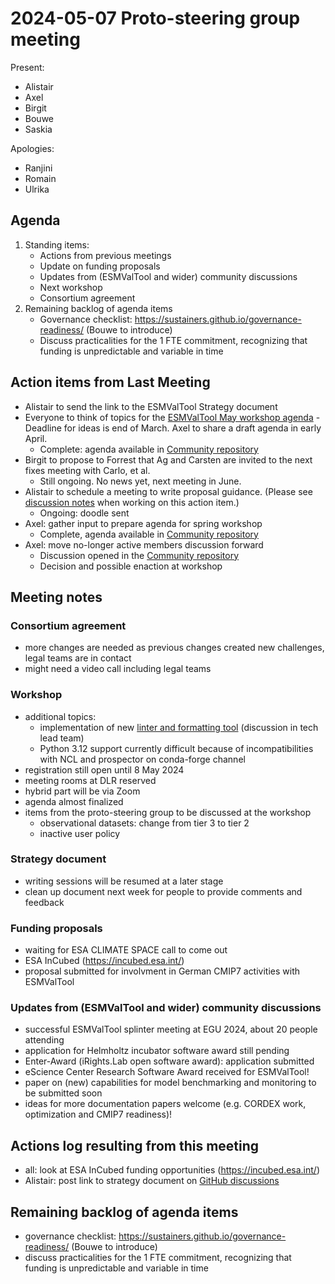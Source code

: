 # 2024-05-07 Proto-steering group meeting

Present:
- Alistair
- Axel
- Birgit
- Bouwe
- Saskia

Apologies:
- Ranjini
- Romain
- Ulrika

## Agenda

1. Standing items: 
    * Actions from previous meetings
    * Update on funding proposals
    * Updates from (ESMValTool and wider) community discussions
    * Next workshop
    * Consortium agreement
2. Remaining backlog of agenda items
    * Governance checklist: https://sustainers.github.io/governance-readiness/ (Bouwe to introduce)
    * Discuss practicalities for the 1 FTE commitment, recognizing that funding is unpredictable and variable in time

## Action items from Last Meeting

- Alistair to send the link to the ESMValTool Strategy document
- Everyone to think of topics for the [ESMValTool May workshop agenda](https://github.com/ESMValGroup/Community/discussions/141) - Deadline for ideas is end of March. Axel to share a draft agenda in early April.
    - Complete: agenda available in [Community repository](https://github.com/ESMValGroup/Community/discussions/162)
- Birgit to propose to Forrest that Ag and Carsten are invited to the next fixes meeting with Carlo, et al.
    - Still ongoing. No news yet, next meeting in June.
- Alistair to schedule a meeting to write proposal guidance. (Please see [discussion notes](https://github.com/ESMValGroup/Community/blob/main/Steering%20Group/proto-Steering%20Group/Minutes/20240227.md#updates-from-esmvaltool-and-wider-community-discussions) when working on this action item.)
    - Ongoing: doodle sent
- Axel: gather input to prepare agenda for spring workshop
   - Complete, agenda available in [Community repository](https://github.com/ESMValGroup/Community/discussions/162)
- Axel: move no-longer active members discussion forward
    - Discussion opened in the [Community repository](https://github.com/ESMValGroup/Community/discussions/151)
    - Decision and possible enaction at workshop

## Meeting notes

### Consortium agreement

- more changes are needed as previous changes created new challenges, legal teams are in contact
- might need a video call including legal teams

### Workshop

- additional topics:
  - implementation of new [linter and formatting tool](https://docs.astral.sh/ruff/) (discussion in tech lead team)
  - Python 3.12 support currently difficult because of incompatibilities with NCL and prospector on conda-forge channel
- registration still open until 8 May 2024
- meeting rooms at DLR reserved
- hybrid part will be via Zoom
- agenda almost finalized
- items from the proto-steering group to be discussed at the workshop
  - observational datasets: change from tier 3 to tier 2
  - inactive user policy

### Strategy document

- writing sessions will be resumed at a later stage
- clean up document next week for people to provide comments and feedback

### Funding proposals

- waiting for ESA CLIMATE SPACE call to come out
- ESA InCubed (https://incubed.esa.int/)
- proposal submitted for involvment in German CMIP7 activities with ESMValTool

### Updates from (ESMValTool and wider) community discussions

- successful ESMValTool splinter meeting at EGU 2024, about 20 people attending
- application for Helmholtz incubator software award still pending
- Enter-Award (iRights.Lab open software award): application submitted
- eScience Center Research Software Award received for ESMValTool!
- paper on (new) capabilities for model benchmarking and monitoring to be submitted soon
- ideas for more documentation papers welcome (e.g. CORDEX work, optimization and CMIP7 readiness)!

## Actions log resulting from this meeting

- all: look at ESA InCubed funding opportunities (https://incubed.esa.int/)
- Alistair: post link to strategy document on [GitHub discussions](https://github.com/ESMValGroup/Community/discussions/164)

## Remaining backlog of agenda items

* governance checklist: https://sustainers.github.io/governance-readiness/ (Bouwe to introduce)
* discuss practicalities for the 1 FTE commitment, recognizing that funding is unpredictable and variable in time
